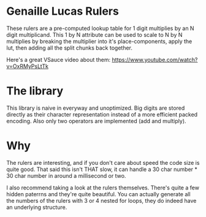 
# Genaille Lucas Rulers
These rulers are a pre-computed lookup table for 1 digit multiplies by an N digit multiplicand. This 1 by N attribute can be used
to scale to N by N multiplies by breaking the multiplier into it's place-components, apply the lut, then adding all the split chunks 
back together. 

Here's a great VSauce video about them: https://www.youtube.com/watch?v=OxRMyPsLtTk

# The library
This library is naive in everyway and unoptimized. Big digits are stored directly as their character representation instead of a more 
efficient packed encoding. Also only two operators are implemented (add and multiply).

# Why
The rulers are interesting, and if you don't care about speed the code size is quite good. That said this isn't THAT slow, it
can handle a 30 char number * 30 char number in around a millisecond or two. 

I also recommend taking a look at the rulers themselves. There's quite a few hidden paterrns and they're quite beautiful. You can actually generate all the numbers of the rulers with 3 or 4 nested for loops, they do indeed have an underlying structure.
